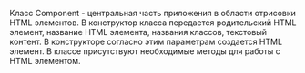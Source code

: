 Класс Component - центральная часть приложения в области отрисовки HTML элементов. В конструктор класса передается родительский HTML элемент, название HTML элемента, названия классов, текстовый контент. В конструкторе согласно этим параметрам создается HTML элемент. В классе присутствуют необходимые методы для работы с HTML элементом.